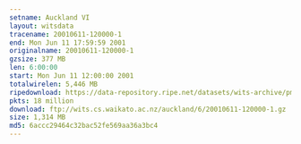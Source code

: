 ```yaml
---
setname: Auckland VI
layout: witsdata
tracename: 20010611-120000-1
end: Mon Jun 11 17:59:59 2001
originalname: 20010611-120000-1
gzsize: 377 MB
len: 6:00:00
start: Mon Jun 11 12:00:00 2001
totalwirelen: 5,446 MB
ripedownload: https://data-repository.ripe.net/datasets/wits-archive/pma/long/auck/6//20010611-120000-1.gz
pkts: 18 million
download: ftp://wits.cs.waikato.ac.nz/auckland/6/20010611-120000-1.gz
size: 1,314 MB
md5: 6accc29464c32bac52fe569aa36a3bc4
---
```

